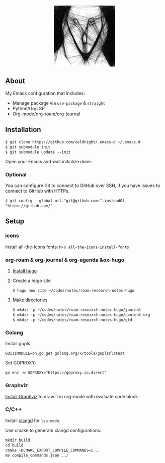 <p align="center">
    <img src="https://raw.githubusercontent.com/coldnight/.emacs.d/master/logo.png" alt="Emacs Configuration" />
</p>

## About

My Emacs configuration that includes:

- Manage package via `use-package` & `straight`
- Python/Go/LSP
- Org-mode/org-roam/org-journal

## Installation



```shell
$ git clone https://github.com/coldnight/.emacs.d ~/.emacs.d
$ git submodule init
$ git submodule update --init
```

Open your Emacs and wait initialize done.

### Optional

 You can configure Git to connect to GitHub over SSH, if you have issues to connect to GitHub with HTTPs.

```shell
$ git config --global url."git@github.com:".insteadOf "https://github.com/"
```

## Setup


### icons

Install all-the-icons fonts: `M-x all-the-icons-install-fonts`

### org-roam & org-journal & org-agenda &ox-hugo

1. [Install hugo](https://gohugo.io/getting-started/installing/)
2. Create a hugo site

	```shell
	$ hugo new site ~/codes/notes/roam-research-notes-hugo
	```
3. Make directories

	```shell
	$ mkdir -p ~/codes/notes/roam-research-notes-hugo/journal
	$ mkdir -p ~/codes/notes/roam-research-notes-hugo/content-org
	$ mkdir -p ~/codes/notes/roam-research-notes-hugo/gtd
	```

### Golang

Install gopls

```shell
GO111MODULE=on go get golang.org/x/tools/gopls@latest
```

Set GOPROXY:

``` shell
go env -w GOPROXY="https://goproxy.io,direct"
```

### Graphviz

[Install Graphviz](https://graphviz.org/download/) to draw it in org-mode with evaluate code block.

### C/C++

Install [clangd](https://clangd.llvm.org/installation.html) for `lsp-mode`.

Use cmake to generate clangd configurations:

``` shell
mkdir build
cd build
cmake -DCMAKE_EXPORT_COMPILE_COMMANDS=1 ..
mv compile_commands.json ../
```
